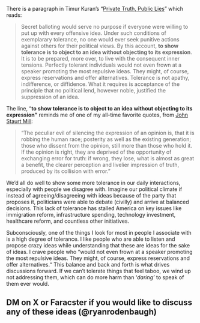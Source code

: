 There is a paragraph in Timur Kuran’s “[Private Truth, Public Lies](https://t.umblr.com/redirect?z=https%3A%2F%2Fwww.amazon.com%2FPrivate-Truths-Public-Lies-Falsification%2Fdp%2F0674707583&t=NzI1MjQxZTY1YTQyODgzNjU4YWJiZWRiMTY1MzZhZjNlMDBkNzVlZixncDV1c0tIQQ%3D%3D&b=t%3AokV1QflKCp7Agf216l_L8Q&p=https%3A%2F%2Fryanrodenbaugh.com%2Fpost%2F187808080487%2Ftolerance&m=1&ref=ryanrodenbaugh.com)” which reads:

> Secret balloting would serve no purpose if everyone were willing to put up with every offensive idea. Under such conditions of exemplarary tolerance, no one would ever seek punitive actions against others for their political views. By this account, ****to show tolerance is to object to an idea without objecting to its expression****. It is to be prepared, more over, to live with the consequent inner tensions. Perfectly tolerant individuals would not even frown at a speaker promoting the most repulsive ideas. They might, of course, express reservations and offer alternatives. Tolerance is not apathy, indifference, or diffidence. What it requires is acceptance of the principle that no political lend, however noble, justified the suppression of an idea.

The line, “****to show tolerance is to object to an idea without objecting to its expression”**** reminds me of one of my all-time favorite quotes, from [John Staurt Mill](https://t.umblr.com/redirect?z=https%3A%2F%2Fwww.goodreads.com%2Fquotes%2F26613-the-peculiar-evil-of-silencing-the-expression-of-an-opinion&t=YzMwMmM4MjQyOGM5OWYzNDVhNjFlNDE3NjFhYzgwNWM3MzgwYjFiZixncDV1c0tIQQ%3D%3D&b=t%3AokV1QflKCp7Agf216l_L8Q&p=https%3A%2F%2Fryanrodenbaugh.com%2Fpost%2F187808080487%2Ftolerance&m=1&ref=ryanrodenbaugh.com):

> “The peculiar evil of silencing the expression of an opinion is, that it is robbing the human race; posterity as well as the existing generation; those who dissent from the opinion, still more than those who hold it. If the opinion is right, they are deprived of the opportunity of exchanging error for truth: if wrong, they lose, what is almost as great a benefit, the clearer perception and livelier impression of truth, produced by its collision with error.”

We’d all do well to show some more tolerance in our daily interactions, especially with people we disagree with. Imagine our political climate if instead of agreeing/disagreeing with ideas because of the party that proposes it, politicians were able to debate (civilly) and arrive at balanced decisions. This lack of tolerance has stalled America on key issues like immigration reform, infrastructure spending, technology investment, healthcare reform, and countless other initiatives.

Subconsciously, one of the things I look for most in people I associate with is a high degree of tolerance. I like people who are able to listen and propose crazy ideas while understanding that these are ideas for the sake of ideas. I crave people who “would not even frown at a speaker promoting the most repulsive ideas. They might, of course, express reservations and offer alternatives.“ This balance and back and forth is what drives discussions forward. If we can’t tolerate things that feel taboo, we wind up not addressing them, which can do more harm than ‘_daring’_ to speak of them ever would.

## DM on X or Faracster if you would like to discuss any of these ideas (@ryanrodenbaugh)